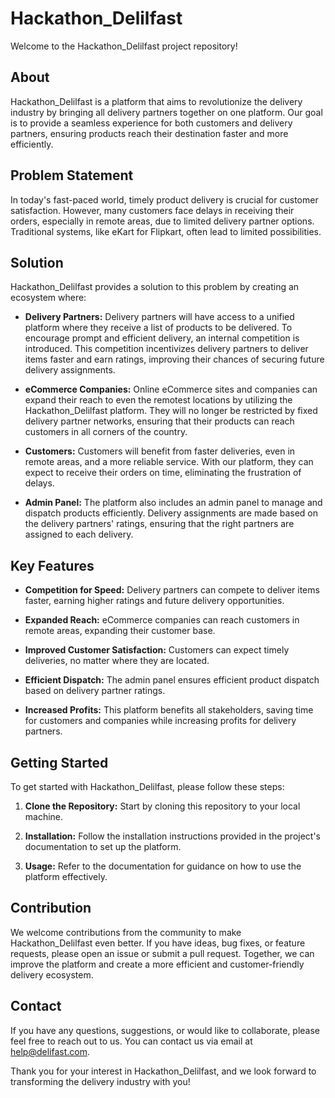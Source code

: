 # Hackathon_Delilfast

Welcome to the Hackathon_Delilfast project repository! 

## About

Hackathon_Delilfast is a platform that aims to revolutionize the delivery industry by bringing all delivery partners together on one platform. Our goal is to provide a seamless experience for both customers and delivery partners, ensuring products reach their destination faster and more efficiently.

## Problem Statement

In today's fast-paced world, timely product delivery is crucial for customer satisfaction. However, many customers face delays in receiving their orders, especially in remote areas, due to limited delivery partner options. Traditional systems, like eKart for Flipkart, often lead to limited possibilities.

## Solution

Hackathon_Delilfast provides a solution to this problem by creating an ecosystem where:

- **Delivery Partners:** Delivery partners will have access to a unified platform where they receive a list of products to be delivered. To encourage prompt and efficient delivery, an internal competition is introduced. This competition incentivizes delivery partners to deliver items faster and earn ratings, improving their chances of securing future delivery assignments.

- **eCommerce Companies:** Online eCommerce sites and companies can expand their reach to even the remotest locations by utilizing the Hackathon_Delilfast platform. They will no longer be restricted by fixed delivery partner networks, ensuring that their products can reach customers in all corners of the country.

- **Customers:** Customers will benefit from faster deliveries, even in remote areas, and a more reliable service. With our platform, they can expect to receive their orders on time, eliminating the frustration of delays.

- **Admin Panel:** The platform also includes an admin panel to manage and dispatch products efficiently. Delivery assignments are made based on the delivery partners' ratings, ensuring that the right partners are assigned to each delivery.

## Key Features

- **Competition for Speed:** Delivery partners can compete to deliver items faster, earning higher ratings and future delivery opportunities.

- **Expanded Reach:** eCommerce companies can reach customers in remote areas, expanding their customer base.

- **Improved Customer Satisfaction:** Customers can expect timely deliveries, no matter where they are located.

- **Efficient Dispatch:** The admin panel ensures efficient product dispatch based on delivery partner ratings.

- **Increased Profits:** This platform benefits all stakeholders, saving time for customers and companies while increasing profits for delivery partners.

## Getting Started

To get started with Hackathon_Delilfast, please follow these steps:

1. **Clone the Repository:** Start by cloning this repository to your local machine.

2. **Installation:** Follow the installation instructions provided in the project's documentation to set up the platform.

3. **Usage:** Refer to the documentation for guidance on how to use the platform effectively.

## Contribution

We welcome contributions from the community to make Hackathon_Delilfast even better. If you have ideas, bug fixes, or feature requests, please open an issue or submit a pull request. Together, we can improve the platform and create a more efficient and customer-friendly delivery ecosystem.

## Contact

If you have any questions, suggestions, or would like to collaborate, please feel free to reach out to us. You can contact us via email at [help@delifast.com](mailto:help@delifast.com).

Thank you for your interest in Hackathon_Delilfast, and we look forward to transforming the delivery industry with you!
